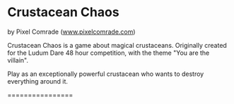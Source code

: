 Crustacean Chaos
================

by Pixel Comrade (www.pixelcomrade.com)

Crustacean Chaos is a game about magical crustaceans.
Originally created for the Ludum Dare 48 hour competition, with the theme "You are the villain".

Play as an exceptionally powerful crustacean who wants to destroy everything around it.

================

